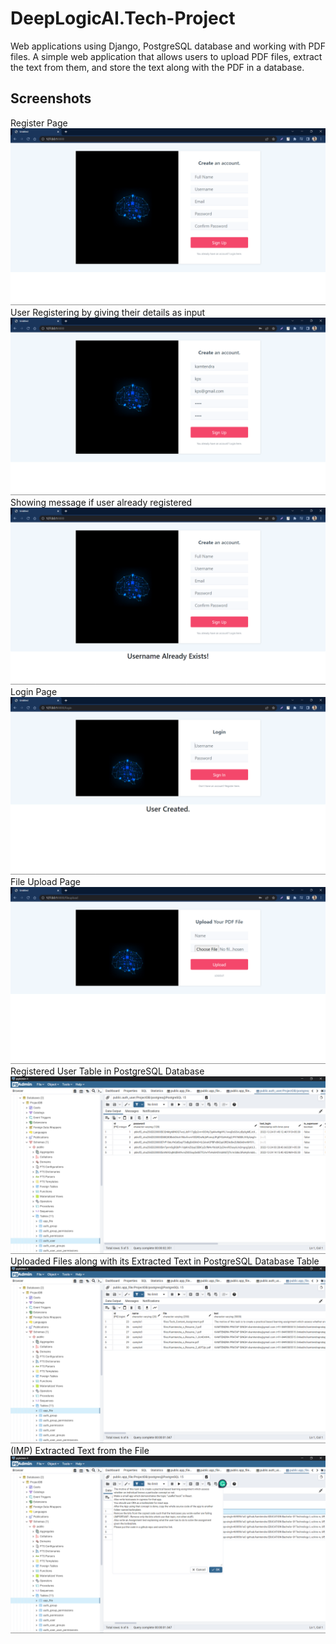 
# DeepLogicAI.Tech-Project

Web applications using Django, PostgreSQL database and working with PDF files.
A simple web application that allows users to upload PDF files, extract the text from them, and store the text along with the PDF in a database.

## Screenshots
Register Page
![App Screenshot](https://github.com/kamtendra/DeepLogicAI.Tech-Project/blob/master/screenshots/Screenshot%20(92).png?raw=true)
User Registering by giving their details as input
![App Screenshot](https://github.com/kamtendra/DeepLogicAI.Tech-Project/blob/master/screenshots/Screenshot%20(93).png?raw=true)
Showing message if user already registered
![App Screenshot](https://github.com/kamtendra/DeepLogicAI.Tech-Project/blob/master/screenshots/Screenshot%20(94).png?raw=true)
Login Page
![App Screenshot](https://github.com/kamtendra/DeepLogicAI.Tech-Project/blob/master/screenshots/Screenshot%20(96).png?raw=true)
File Upload Page
![App Screenshot](https://github.com/kamtendra/DeepLogicAI.Tech-Project/blob/master/screenshots/Screenshot%20(97).png?raw=true)
Registered User Table in PostgreSQL Database
![App Screenshot](https://github.com/kamtendra/DeepLogicAI.Tech-Project/blob/master/screenshots/Screenshot%20(98).png?raw=true)
Uploaded Files along with its Extracted Text in PostgreSQL Database Table
![App Screeshot](https://github.com/kamtendra/DeepLogicAI.Tech-Project/blob/master/screenshots/Screenshot%20(99).png?raw=true)
(IMP) Extracted Text from the File
![App Screenshot](https://github.com/kamtendra/DeepLogicAI.Tech-Project/blob/master/screenshots/Screenshot%20(100).png?raw=true)

